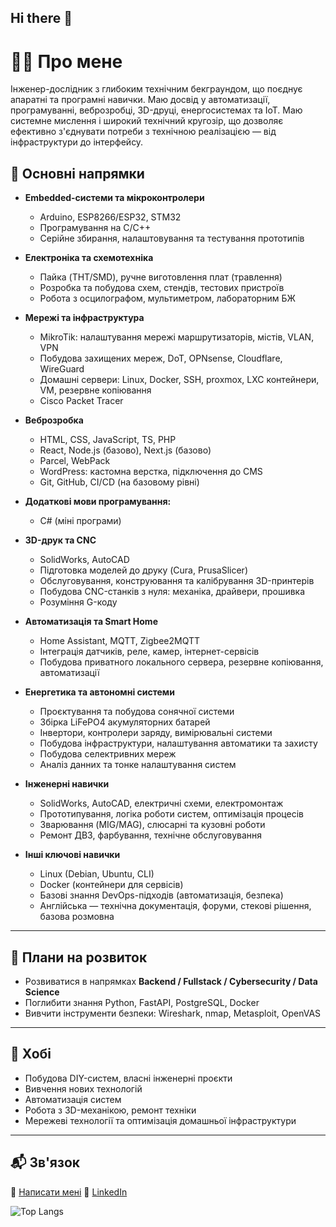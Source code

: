## Hi there 👋

# 👨‍💻 Про мене

Інженер-дослідник з глибоким технічним бекграундом, що поєднує апаратні та програмні навички. Маю досвід у автоматизації, програмуванні, веброзробці, 3D-друці, енергосистемах та IoT.  Маю системне мислення і широкий технічний кругозір, що дозволяє ефективно з'єднувати потреби з технічною реалізацією — від інфраструктури до інтерфейсу.

## 🧠 Основні напрямки

- **Embedded-системи та мікроконтролери**
  - Arduino, ESP8266/ESP32, STM32
  - Програмування на C/C++
  - Серійне збирання, налаштовування та тестування прототипів

- **Електроніка та схемотехніка**
  - Пайка (THT/SMD), ручне виготовлення плат (травлення)
  - Розробка та побудова схем, стендів, тестових пристроїв
  - Робота з осцилографом, мультиметром, лабораторним БЖ

- **Мережі та інфраструктура**
  - MikroTik: налаштування мережі маршрутизаторів, містів, VLAN, VPN
  - Побудова захищених мереж, DoT, OPNsense, Cloudflare, WireGuard
  - Домашні сервери: Linux, Docker, SSH, proxmox, LXC контейнери, VM, резервне копіювання
  - Cisco Packet Tracer

- **Веброзробка**
  - HTML, CSS, JavaScript, TS, PHP
  - React, Node.js (базово), Next.js (базово)
  - Parcel, WebPack
  - WordPress: кастомна верстка, підключення до CMS
  - Git, GitHub, CI/CD (на базовому рівні)
    
- **Додаткові мови програмування:**
  - С# (міні програми)
  
- **3D-друк та CNC**
  - SolidWorks, AutoCAD
  - Підготовка моделей до друку (Cura, PrusaSlicer)
  - Обслуговування, конструювання та калібрування 3D-принтерів
  - Побудова CNC-станків з нуля: механіка, драйвери, прошивка
  - Розуміння G-коду 

- **Автоматизація та Smart Home**
  - Home Assistant, MQTT, Zigbee2MQTT
  - Інтеграція датчиків, реле, камер, інтернет-сервісів
  - Побудова приватного локального сервера, резервне копіювання, автоматизації

- **Енергетика та автономні системи**
  - Проєктування та побудова сонячної системи
  - Збірка LiFePO4 акумуляторних батарей 
  - Інвертори, контролери заряду, вимірювальні системи
  - Побудова інфраструктури, налаштування автоматики та захисту
  - Побудова селектривних мереж
  - Аналіз данних та тонке налаштування систем

- **Інженерні навички**
  - SolidWorks, AutoCAD, електричні схеми, електромонтаж
  - Прототипування, логіка роботи систем, оптимізація процесів
  - Зварювання (MIG/MAG), слюсарні та кузовні роботи
  - Ремонт ДВЗ, фарбування, технічне обслуговування

- **Інші ключові навички**
  - Linux (Debian, Ubuntu, CLI)
  - Docker (контейнери для сервісів)
  - Базові знання DevOps-підходів (автоматизація, безпека)
  - Англійська — технічна документація, форуми, стекові рішення, базова розмовна

---

## 🔭 Плани на розвиток

- Розвиватися в напрямках **Backend / Fullstack / Cybersecurity / Data Science**
- Поглибити знання Python, FastAPI, PostgreSQL, Docker
- Вивчити інструменти безпеки: Wireshark, nmap, Metasploit, OpenVAS

---

## 🌱 Хобі

- Побудова DIY-систем, власні інженерні проєкти
- Вивчення нових технологій
- Автоматизація систем
- Робота з 3D-механікою, ремонт техніки
- Мережеві технології та оптимізація домашньої інфраструктури

---

## 📬 Зв'язок

📧 [Написати мені](mailto:a.v.kuzmi4@gmail.com)
💼 [LinkedIn](https://www.linkedin.com/in/a-kuzmichev/)

<!--
**A-V-Kuzmich/A-V-Kuzmich** is a ✨ _special_ ✨ repository because its `README.md` (this file) appears on your GitHub profile.

Here are some ideas to get you started:

- 🔭 I’m currently working on ...
- 🌱 I’m currently learning ...
- 👯 I’m looking to collaborate on ...
- 🤔 I’m looking for help with ...
- 💬 Ask me about ...
- 📫 How to reach me: ...
- 😄 Pronouns: ...
- ⚡ Fun fact: ...
-->
![Top Langs](https://github-readme-stats.vercel.app/api/top-langs/?username=A-V-Kuzmich&layout=compact&langs_count=8)
